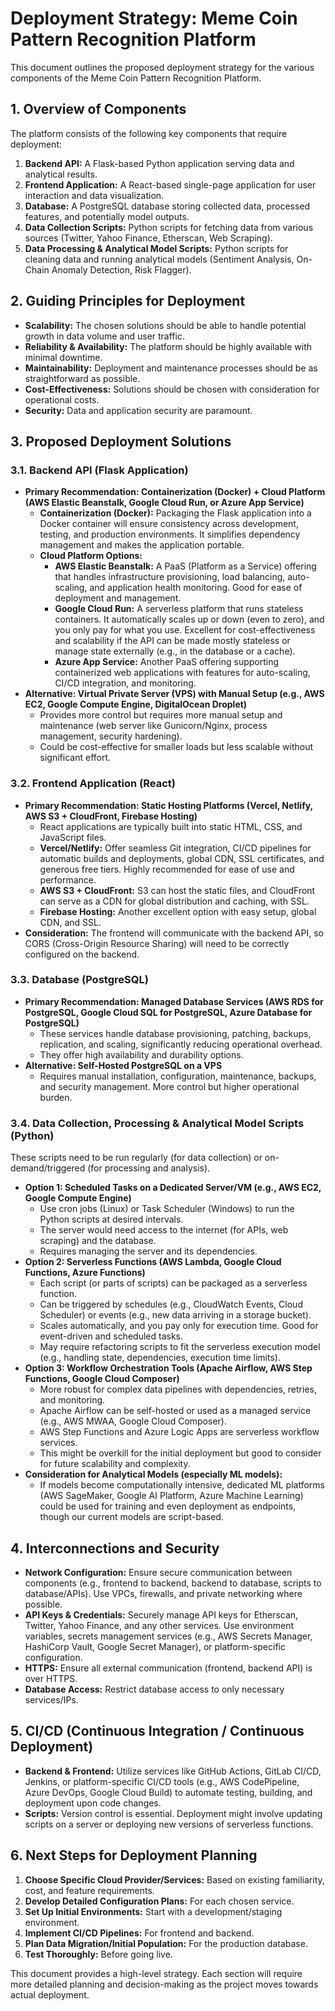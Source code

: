 # Deployment Strategy: Meme Coin Pattern Recognition Platform

This document outlines the proposed deployment strategy for the various components of the Meme Coin Pattern Recognition Platform.

## 1. Overview of Components

The platform consists of the following key components that require deployment:

1.  **Backend API:** A Flask-based Python application serving data and analytical results.
2.  **Frontend Application:** A React-based single-page application for user interaction and data visualization.
3.  **Database:** A PostgreSQL database storing collected data, processed features, and potentially model outputs.
4.  **Data Collection Scripts:** Python scripts for fetching data from various sources (Twitter, Yahoo Finance, Etherscan, Web Scraping).
5.  **Data Processing & Analytical Model Scripts:** Python scripts for cleaning data and running analytical models (Sentiment Analysis, On-Chain Anomaly Detection, Risk Flagger).

## 2. Guiding Principles for Deployment

*   **Scalability:** The chosen solutions should be able to handle potential growth in data volume and user traffic.
*   **Reliability & Availability:** The platform should be highly available with minimal downtime.
*   **Maintainability:** Deployment and maintenance processes should be as straightforward as possible.
*   **Cost-Effectiveness:** Solutions should be chosen with consideration for operational costs.
*   **Security:** Data and application security are paramount.

## 3. Proposed Deployment Solutions

### 3.1. Backend API (Flask Application)

*   **Primary Recommendation: Containerization (Docker) + Cloud Platform (AWS Elastic Beanstalk, Google Cloud Run, or Azure App Service)**
    *   **Containerization (Docker):** Packaging the Flask application into a Docker container will ensure consistency across development, testing, and production environments. It simplifies dependency management and makes the application portable.
    *   **Cloud Platform Options:**
        *   **AWS Elastic Beanstalk:** A PaaS (Platform as a Service) offering that handles infrastructure provisioning, load balancing, auto-scaling, and application health monitoring. Good for ease of deployment and management.
        *   **Google Cloud Run:** A serverless platform that runs stateless containers. It automatically scales up or down (even to zero), and you only pay for what you use. Excellent for cost-effectiveness and scalability if the API can be made mostly stateless or manage state externally (e.g., in the database or a cache).
        *   **Azure App Service:** Another PaaS offering supporting containerized web applications with features for auto-scaling, CI/CD integration, and monitoring.
*   **Alternative: Virtual Private Server (VPS) with Manual Setup (e.g., AWS EC2, Google Compute Engine, DigitalOcean Droplet)**
    *   Provides more control but requires more manual setup and maintenance (web server like Gunicorn/Nginx, process management, security hardening).
    *   Could be cost-effective for smaller loads but less scalable without significant effort.

### 3.2. Frontend Application (React)

*   **Primary Recommendation: Static Hosting Platforms (Vercel, Netlify, AWS S3 + CloudFront, Firebase Hosting)**
    *   React applications are typically built into static HTML, CSS, and JavaScript files.
    *   **Vercel/Netlify:** Offer seamless Git integration, CI/CD pipelines for automatic builds and deployments, global CDN, SSL certificates, and generous free tiers. Highly recommended for ease of use and performance.
    *   **AWS S3 + CloudFront:** S3 can host the static files, and CloudFront can serve as a CDN for global distribution and caching, with SSL.
    *   **Firebase Hosting:** Another excellent option with easy setup, global CDN, and SSL.
*   **Consideration:** The frontend will communicate with the backend API, so CORS (Cross-Origin Resource Sharing) will need to be correctly configured on the backend.

### 3.3. Database (PostgreSQL)

*   **Primary Recommendation: Managed Database Services (AWS RDS for PostgreSQL, Google Cloud SQL for PostgreSQL, Azure Database for PostgreSQL)**
    *   These services handle database provisioning, patching, backups, replication, and scaling, significantly reducing operational overhead.
    *   They offer high availability and durability options.
*   **Alternative: Self-Hosted PostgreSQL on a VPS**
    *   Requires manual installation, configuration, maintenance, backups, and security management. More control but higher operational burden.

### 3.4. Data Collection, Processing & Analytical Model Scripts (Python)

These scripts need to be run regularly (for data collection) or on-demand/triggered (for processing and analysis).

*   **Option 1: Scheduled Tasks on a Dedicated Server/VM (e.g., AWS EC2, Google Compute Engine)**
    *   Use cron jobs (Linux) or Task Scheduler (Windows) to run the Python scripts at desired intervals.
    *   The server would need access to the internet (for APIs, web scraping) and the database.
    *   Requires managing the server and its dependencies.
*   **Option 2: Serverless Functions (AWS Lambda, Google Cloud Functions, Azure Functions)**
    *   Each script (or parts of scripts) can be packaged as a serverless function.
    *   Can be triggered by schedules (e.g., CloudWatch Events, Cloud Scheduler) or events (e.g., new data arriving in a storage bucket).
    *   Scales automatically, and you pay only for execution time. Good for event-driven and scheduled tasks.
    *   May require refactoring scripts to fit the serverless execution model (e.g., handling state, dependencies, execution time limits).
*   **Option 3: Workflow Orchestration Tools (Apache Airflow, AWS Step Functions, Google Cloud Composer)**
    *   More robust for complex data pipelines with dependencies, retries, and monitoring.
    *   Apache Airflow can be self-hosted or used as a managed service (e.g., AWS MWAA, Google Cloud Composer).
    *   AWS Step Functions and Azure Logic Apps are serverless workflow services.
    *   This might be overkill for the initial deployment but good to consider for future scalability and complexity.
*   **Consideration for Analytical Models (especially ML models):**
    *   If models become computationally intensive, dedicated ML platforms (AWS SageMaker, Google AI Platform, Azure Machine Learning) could be used for training and even deployment as endpoints, though our current models are script-based.

## 4. Interconnections and Security

*   **Network Configuration:** Ensure secure communication between components (e.g., frontend to backend, backend to database, scripts to database/APIs). Use VPCs, firewalls, and private networking where possible.
*   **API Keys & Credentials:** Securely manage API keys for Etherscan, Twitter, Yahoo Finance, and any other services. Use environment variables, secrets management services (e.g., AWS Secrets Manager, HashiCorp Vault, Google Secret Manager), or platform-specific configuration.
*   **HTTPS:** Ensure all external communication (frontend, backend API) is over HTTPS.
*   **Database Access:** Restrict database access to only necessary services/IPs.

## 5. CI/CD (Continuous Integration / Continuous Deployment)

*   **Backend & Frontend:** Utilize services like GitHub Actions, GitLab CI/CD, Jenkins, or platform-specific CI/CD tools (e.g., AWS CodePipeline, Azure DevOps, Google Cloud Build) to automate testing, building, and deployment upon code changes.
*   **Scripts:** Version control is essential. Deployment might involve updating scripts on a server or deploying new versions of serverless functions.

## 6. Next Steps for Deployment Planning

1.  **Choose Specific Cloud Provider/Services:** Based on existing familiarity, cost, and feature requirements.
2.  **Develop Detailed Configuration Plans:** For each chosen service.
3.  **Set Up Initial Environments:** Start with a development/staging environment.
4.  **Implement CI/CD Pipelines:** For frontend and backend.
5.  **Plan Data Migration/Initial Population:** For the production database.
6.  **Test Thoroughly:** Before going live.

This document provides a high-level strategy. Each section will require more detailed planning and decision-making as the project moves towards actual deployment.

